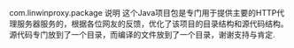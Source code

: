 com.linwinproxy.package 说明
这个Java项目包是专门用于提供主要的HTTP代理服务器服务的，根据各位网友的反馈，优化了该项目的目录结构和源代码结构。源代码专门放到了一个目录，而编译的文件放到了一个目录，谢谢支持与肯定.

